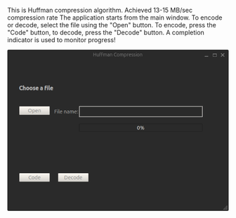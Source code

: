 This is Huffman compression algorithm. Achieved 13-15 MB/sec compression rate
The application starts from the main window. To encode or decode, select the file using the "Open" button. 
To encode, press the "Code" button, to decode, press the "Decode" button.  A completion indicator is used to monitor progress!


   ![MainWindow](Pictures/Screenshot%20From%202024-10-22%2019-28-56.png)
